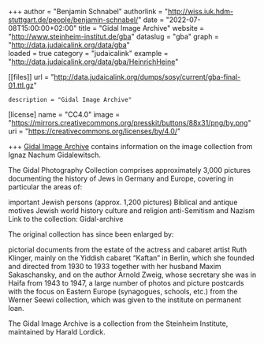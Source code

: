 +++
author = "Benjamin Schnabel"
authorlink = "http://wiss.iuk.hdm-stuttgart.de/people/benjamin-schnabel/"
date = "2022-07-08T15:00:00+02:00"
title = "Gidal Image Archive" 
website = "http://www.steinheim-institut.de/gba"
dataslug = "gba"
graph = "http://data.judaicalink.org/data/gba"  
loaded = true
category = "judaicalink"
example = "http://data.judaicalink.org/data/gba/HeinrichHeine"


[[files]]
	url = "http://data.judaicalink.org/dumps/sosy/current/gba-final-01.ttl.gz"
	
	
	description = "Gidal Image Archive"
	

[license]
name = "CC4.0"
image = "https://mirrors.creativecommons.org/presskit/buttons/88x31/png/by.png"
uri = "https://creativecommons.org/licenses/by/4.0/"
	
+++
[Gidal Image Archive](http://www.steinheim-institut.de/wiki/index.php/Archive:Gidal-Bildarchiv) contains information 
on the image collection from Ignaz Nachum Gidalewitsch.

The Gidal Photography Collection comprises approximately 3,000 pictures documenting the history of Jews in Germany and Europe, covering in particular the areas of:

important Jewish persons (approx. 1,200 pictures)
Biblical and antique motives
Jewish world history
culture and religion
anti-Semitism and Nazism
Link to the collection: Gidal-archive

The original collection has since been enlarged by:

pictorial documents from the estate of the actress and cabaret artist Ruth Klinger, mainly on the Yiddish cabaret “Kaftan” in Berlin, which she founded and directed from 1930 to 1933 together with her husband Maxim Sakaschansky, and on the author Arnold Zweig, whose secretary she was in Haifa from 1943 to 1947,
a large number of photos and picture postcards with the focus on Eastern Europe (synagogues, schools, etc.) from the Werner Seewi collection, which was given to the institute on permanent loan.

The Gidal Image Archive is a collection from the Steinheim Institute, maintained by Harald Lordick.